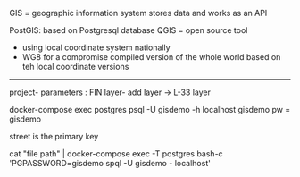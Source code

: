 GIS = geographic information system
stores data and works as an API

PostGIS: based on Postgresql database
QGIS = open source tool

* using local coordinate system nationally
* WG8 for a compromise compiled version of the whole world based on teh local coordinate versions


_____
project- parameters : FIN
layer- add layer -> L-33 layer


docker-compose exec postgres psql -U gisdemo -h localhost gisdemo
pw = gisdemo

street is the primary key

cat "file path" | docker-compose exec -T postgres bash-c 'PGPASSWORD=gisdemo spql -U gisdemo - localhost'